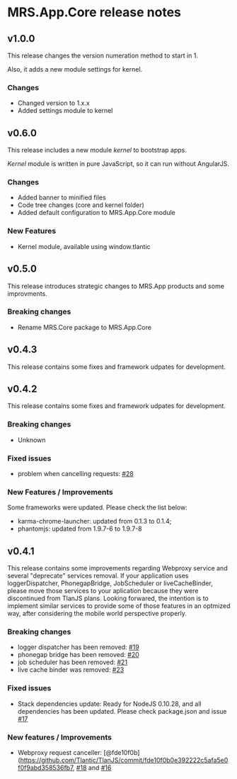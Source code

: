 MRS.App.Core release notes
==============================================

## v1.0.0
This release changes the version numeration method to start in 1.

Also, it adds a new module settings for kernel.

### Changes
* Changed version to 1.x.x
* Added settings module to kernel


## v0.6.0
This release includes a new module *kernel* to bootstrap apps.

*Kernel* module is written in pure JavaScript, so it can run without AngularJS.
 
### Changes
* Added banner to minified files
* Code tree changes (core and kernel folder)
* Added default configuration to MRS.App.Core module

### New Features
* Kernel module, available using window.tlantic

## v0.5.0
This release introduces strategic changes to MRS.App products and some improvments.

### Breaking changes
* Rename MRS.Core package to MRS.App.Core

## v0.4.3
This release contains some fixes and framework udpates for development.

## v0.4.2
This release contains some fixes and framework udpates for development.

### Breaking changes
* Unknown

### Fixed issues
* problem when cancelling requests: [#28](https://github.com/Tlantic/TlanJS/pull/28)

### New Features / Improvements
Some frameworks were updated. Please check the list below:
* karma-chrome-launcher: updated from 0.1.3 to 0.1.4;
* phantomjs: updated from 1.9.7-6 to 1.9.7-8

## v0.4.1
This release contains some improvements regarding Webproxy service and several "deprecate" services removal. If your application uses loggerDispatcher, PhonegapBridge, JobScheduler or liveCacheBinder, please move those services to your aplication because they were discontinued from TlanJS plans. Looking forwared, the intention is to implement similar services to provide some of those features in an optmized way, after considering the mobile world perspective properly.

### Breaking changes
* logger dispatcher has been removed: [#19](https://github.com/Tlantic/TlanJS/issues/19)
* phonegap bridge has been removed: [#20](https://github.com/Tlantic/TlanJS/issues/20)
* job scheduler has been removed: [#21](https://github.com/Tlantic/TlanJS/21)
* live cache binder was removed: [#23](https://github.com/Tlantic/TlanJS/issues/23)

### Fixed issues
* Stack dependencies update: Ready for NodeJS 0.10.28, and all dependencies has been updated. Please check package.json and issue [#17](https://github.com/Tlantic/TlanJS/issues/17)

### New features / Improvements
* Webproxy request canceller: [@fde10f0b](https://github.com/Tlantic/TlanJS/commit/fde10f0b0e392222c5afa5e0f0f9abd358536fb7, [#18](https://github.com/Tlantic/TlanJS/pull/18) and [#16](https://github.com/Tlantic/TlanJS/issues/16)